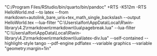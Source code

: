 "C:/Program Files/RStudio/bin/quarto/bin/pandoc" +RTS -K512m -RTS HelloWorld.md --to latex --from markdown+autolink_bare_uris+tex_math_single_backslash --output HelloWorld.tex --lua-filter "C:\Users\alfon\AppData\Local\R\win-library\4.2\rmarkdown\rmarkdown\lua\pagebreak.lua" --lua-filter "C:\Users\alfon\AppData\Local\R\win-library\4.2\rmarkdown\rmarkdown\lua\latex-div.lua" --self-contained --highlight-style tango --pdf-engine pdflatex --variable graphics --variable "geometry:margin=1in" 
